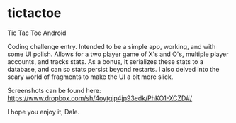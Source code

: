 tictactoe
=========

Tic Tac Toe Android

Coding challenge entry.
Intended to be a simple app, working, and with some UI polish.
Allows for a two player game of X's and O's, multiple player accounts, and tracks stats.
As a bonus, it serializes these stats to a database, and can so stats persist beyond restarts.
I also delved into the scary world of fragments to make the UI a bit more slick.

Screenshots can be found here: https://www.dropbox.com/sh/4oytgjp4jp93edk/PhKO1-XCZD#/

I hope you enjoy it,
Dale.

